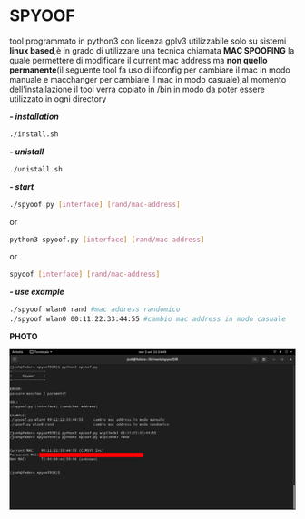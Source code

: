 # SPYOOF

tool programmato in python3 con licenza gplv3 utilizzabile solo su sistemi **linux based**,è in grado di utilizzare una tecnica chiamata **MAC SPOOFING** la quale permettere di modificare il current mac address ma **non quello permanente**(il seguente tool fa uso di ifconfig per cambiare il mac in modo manuale e macchanger per cambiare il mac in modo casuale);al momento dell'installazione il tool verra copiato in /bin in modo da poter essere utilizzato in ogni directory

***- installation***

```bash
./install.sh
```

***- unistall***

```bash
./unistall.sh
```

***- start***

```bash
./spyoof.py [interface] [rand/mac-address]
```

or

```bash
python3 spyoof.py [interface] [rand/mac-address] 
```

or

```bash
spyoof [interface] [rand/mac-address]
```

***- use example***

```bash
./spyoof wlan0 rand #mac address randomico 
./spyoof wlan0 00:11:22:33:44:55 #cambio mac address in modo casuale
```



**PHOTO**

<div>
<img src="photo/image.png"
</div>